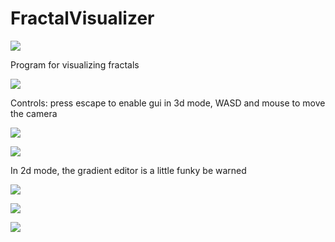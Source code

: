 # **FractalVisualizer**

![](https://github.com/RedKaczynski/FractalVisualizer/tree/master/FractalVisScreenshots/Fractal.png)

Program for visualizing fractals

![](https://github.com/RedKaczynski/FractalVisualizer/tree/master/FractalVisScreenshots/Fractal2.png)

Controls:
press escape to enable gui
in 3d mode, WASD and mouse to move the camera

![](https://github.com/RedKaczynski/FractalVisualizer/tree/master/FractalVisScreenshots/Fractal3.png)

![](https://github.com/RedKaczynski/FractalVisualizer/tree/master/FractalVisScreenshots/Fractal4.png)

In 2d mode, the gradient editor is a little funky be warned

![](https://github.com/RedKaczynski/FractalVisualizer/tree/master/FractalVisScreenshots/Fractal5.png)

![](https://github.com/RedKaczynski/FractalVisualizer/tree/master/FractalVisScreenshots/Fractal6.png)

![](https://github.com/RedKaczynski/FractalVisualizer/tree/master/FractalVisScreenshots/Fractal7.png)
